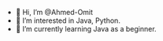 - 👋 Hi, I’m @Ahmed-Omit
- 👀 I’m interested in Java, Python.
- 🌱 I’m currently learning Java as a beginner.


<!---
Ahmed-Omit/Ahmed-Omit is a ✨ special ✨ repository because its `README.md` (this file) appears on your GitHub profile.
You can click the Preview link to take a look at your changes.
--->
